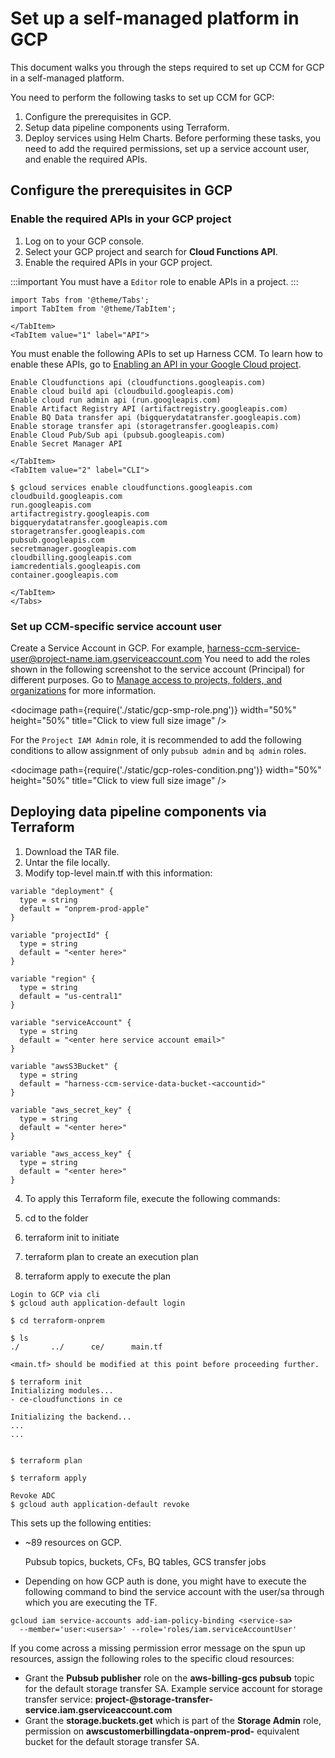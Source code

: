 # Set up a self-managed platform in GCP
This document walks you through the steps required to set up CCM for GCP in a self-managed platform.

You need to perform the following tasks to set up CCM for GCP: 
1. Configure the prerequisites in GCP.
1. Setup data pipeline components using Terraform.
2. Deploy services using Helm Charts.
 Before performing these tasks, you need to add the required permissions, set up a service account user, and enable the required APIs.

## Configure the prerequisites in GCP

### Enable the required APIs in your GCP project
1. Log on to your GCP console. 
2. Select your GCP project and search for **Cloud Functions API**. 
3. Enable the required APIs in your GCP project.

:::important
You must have a `Editor` role to enable APIs in a project.
:::

```mdx-code-block
import Tabs from '@theme/Tabs';
import TabItem from '@theme/TabItem';
```
```mdx-code-block
</TabItem>
<TabItem value="1" label="API">
```
You must enable the following APIs to set up Harness CCM. To learn how to enable these APIs, go to [Enabling an API in your Google Cloud project](https://cloud.google.com/endpoints/docs/openapi/enable-api).


```
Enable Cloudfunctions api (cloudfunctions.googleapis.com)
Enable cloud build api (cloudbuild.googleapis.com)
Enable cloud run admin api (run.googleapis.com)
Enable Artifact Registry API (artifactregistry.googleapis.com)
Enable BQ Data transfer api (bigquerydatatransfer.googleapis.com)
Enable storage transfer api (storagetransfer.googleapis.com)
Enable Cloud Pub/Sub api (pubsub.googleapis.com)
Enable Secret Manager API
```


```mdx-code-block
</TabItem>
<TabItem value="2" label="CLI">
```

```
$ gcloud services enable cloudfunctions.googleapis.com 
cloudbuild.googleapis.com 
run.googleapis.com 
artifactregistry.googleapis.com 
bigquerydatatransfer.googleapis.com 
storagetransfer.googleapis.com 
pubsub.googleapis.com 
secretmanager.googleapis.com 
cloudbilling.googleapis.com 
iamcredentials.googleapis.com 
container.googleapis.com 
```
```mdx-code-block
</TabItem>
</Tabs>
```
### Set up CCM-specific service account user

Create a Service Account in GCP. For example, harness-ccm-service-user@project-name.iam.gserviceaccount.com
You need to add the roles shown in the following screenshot to the service account (Principal) for different purposes. Go to [Manage access to projects, folders, and organizations](https://cloud.google.com/iam/docs/granting-changing-revoking-access) for more information.

<docimage path={require('./static/gcp-smp-role.png')} width="50%" height="50%" title="Click to view full size image" />

For the `Project IAM Admin` role, it is recommended to add the following conditions to allow assignment of only `pubsub admin` and `bq admin` roles.

<docimage path={require('./static/gcp-roles-condition.png')} width="50%" height="50%" title="Click to view full size image" />

## Deploying data pipeline components via Terraform

1. Download the TAR file.
2. Untar the file locally.
3. Modify top-level main.tf with this information:

 
```
variable "deployment" {
  type = string
  default = "onprem-prod-apple"
}

variable "projectId" {
  type = string
  default = "<enter here>"
}

variable "region" {
  type = string
  default = "us-central1"
}

variable "serviceAccount" {
  type = string
  default = "<enter here service account email>"
}

variable "awsS3Bucket" {
  type = string
  default = "harness-ccm-service-data-bucket-<accountid>"
}

variable "aws_secret_key" {
  type = string
  default = "<enter here>"
}

variable "aws_access_key" {
  type = string
  default = "<enter here>"
}
```
4. To apply this Terraform file, execute the following commands:

  1. cd to the folder
  2. terraform init to initiate
  3. terraform plan to create an execution plan
  4. terraform apply to execute the plan

```
Login to GCP via cli
$ gcloud auth application-default login

$ cd terraform-onprem

$ ls
./       ../      ce/      main.tf

<main.tf> should be modified at this point before proceeding further.

$ terraform init
Initializing modules...
- ce-cloudfunctions in ce

Initializing the backend...
...
...


$ terraform plan

$ terraform apply

Revoke ADC
$ gcloud auth application-default revoke
```
This sets up the following entities:

* ~89 resources on GCP.

  Pubsub topics, buckets, CFs, BQ tables, GCS transfer jobs

* Depending on how GCP auth is done, you might have to execute the following command to bind the service account with the user/sa through which you are executing the TF.

```
gcloud iam service-accounts add-iam-policy-binding <service-sa> 
  --member='user:<usersa>' --role='roles/iam.serviceAccountUser'
```
If you come across a missing permission error message on the spun up resources, assign the following roles to the specific cloud resources: 
* Grant the **Pubsub publisher** role on the **aws-billing-gcs pubsub** topic for the default storage transfer SA.
Example service account for storage transfer service: **project-<projectnumber>@storage-transfer-service.iam.gserviceaccount.com**  
* Grant the **storage.buckets.get** which is part of the **Storage Admin** role, permission on **awscustomerbillingdata-onprem-prod-** equivalent bucket for the default storage transfer SA.